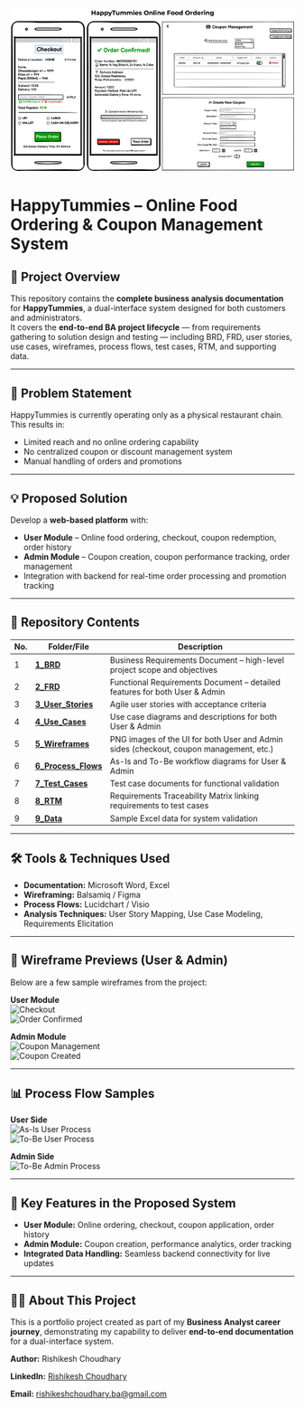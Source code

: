 [![HappyTummies Project Banner](5_Wireframes/HappyTummies_Banner.png)](5_Wireframes/HappyTummies_Banner.png)

# HappyTummies – Online Food Ordering & Coupon Management System

## 📌 Project Overview
This repository contains the **complete business analysis documentation** for **HappyTummies**, a dual-interface system designed for both customers and administrators.  
It covers the **end-to-end BA project lifecycle** — from requirements gathering to solution design and testing — including BRD, FRD, user stories, use cases, wireframes, process flows, test cases, RTM, and supporting data.

---

## 🏦 Problem Statement
HappyTummies is currently operating only as a physical restaurant chain. This results in:
- Limited reach and no online ordering capability
- No centralized coupon or discount management system
- Manual handling of orders and promotions

---

## 💡 Proposed Solution
Develop a **web-based platform** with:
- **User Module** – Online food ordering, checkout, coupon redemption, order history  
- **Admin Module** – Coupon creation, coupon performance tracking, order management  
- Integration with backend for real-time order processing and promotion tracking

---

## 📂 Repository Contents

| No. | Folder/File | Description |
|-----|-------------|-------------|
| 1 | [**1_BRD**](1_BRD/) | Business Requirements Document – high-level project scope and objectives |
| 2 | [**2_FRD**](2_FRD/) | Functional Requirements Document – detailed features for both User & Admin |
| 3 | [**3_User_Stories**](3_User_Stories/) | Agile user stories with acceptance criteria |
| 4 | [**4_Use_Cases**](4_Use_Cases/) | Use case diagrams and descriptions for both User & Admin |
| 5 | [**5_Wireframes**](5_Wireframes/) | PNG images of the UI for both User and Admin sides (checkout, coupon management, etc.) |
| 6 | [**6_Process_Flows**](6_Process_Flows/) | As-Is and To-Be workflow diagrams for User & Admin |
| 7 | [**7_Test_Cases**](7_Test_Cases/) | Test case documents for functional validation |
| 8 | [**8_RTM**](8_RTM/) | Requirements Traceability Matrix linking requirements to test cases |
| 9 | [**9_Data**](9_Data/) | Sample Excel data for system validation |

---

## 🛠 Tools & Techniques Used
- **Documentation:** Microsoft Word, Excel  
- **Wireframing:** Balsamiq / Figma  
- **Process Flows:** Lucidchart / Visio  
- **Analysis Techniques:** User Story Mapping, Use Case Modeling, Requirements Elicitation

---

## 📸 Wireframe Previews (User & Admin)
Below are a few sample wireframes from the project:

**User Module**  
![Checkout](5_Wireframes/Wireframe_1_User_(Checkout).png)  
![Order Confirmed](5_Wireframes/Wireframe_2_User_(Order_Confirmed).png)  

**Admin Module**  
![Coupon Management](5_Wireframes/Wireframe_5_Admin_(Coupon_Management).png)  
![Coupon Created](5_Wireframes/Wireframe_8_Admin_(Coupon_Created).png)  

---

## 📊 Process Flow Samples
**User Side**  
![As-Is User Process](6_Process_Flows/As-Is_Process_(User).png)  
![To-Be User Process](6_Process_Flows/To-Be_Process_(User).png)  

**Admin Side**  
![To-Be Admin Process](6_Process_Flows/To-Be_Process_(Admin).png)  

---

## 🎯 Key Features in the Proposed System
- **User Module:** Online ordering, checkout, coupon application, order history  
- **Admin Module:** Coupon creation, performance analytics, order tracking  
- **Integrated Data Handling:** Seamless backend connectivity for live updates

---

## 👩‍💼 About This Project
This is a portfolio project created as part of my **Business Analyst career journey**, demonstrating my capability to deliver **end-to-end documentation** for a dual-interface system.

**Author:** Rishikesh Choudhary  

**LinkedIn:** [Rishikesh Choudhary](https://www.linkedin.com/in/rishikesh-choudhary-ba-166100377)  

**Email:** rishikeshchoudhary.ba@gmail.com  
